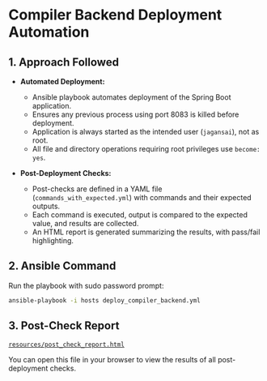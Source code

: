 # Compiler Backend Deployment Automation

## 1. Approach Followed

- **Automated Deployment:**
  - Ansible playbook automates deployment of the Spring Boot application.
  - Ensures any previous process using port 8083 is killed before deployment.
  - Application is always started as the intended user (`jagansai`), not as root.
  - All file and directory operations requiring root privileges use `become: yes`.

- **Post-Deployment Checks:**
  - Post-checks are defined in a YAML file (`commands_with_expected.yml`) with commands and their expected outputs.
  - Each command is executed, output is compared to the expected value, and results are collected.
  - An HTML report is generated summarizing the results, with pass/fail highlighting.

## 2. Ansible Command

Run the playbook with sudo password prompt:

```bash
ansible-playbook -i hosts deploy_compiler_backend.yml 
```

## 3. Post-Check Report


[`resources/post_check_report.html`](resources/post_check_report.html)

You can open this file in your browser to view the results of all post-deployment checks.
